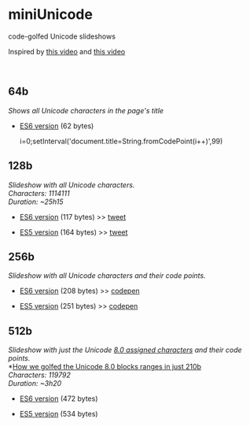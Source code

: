 miniUnicode
==

code-golfed Unicode slideshows

Inspired by [this video](https://vimeo.com/36132600) and [this video](https://vimeo.com/48858289)

<br>

64b
---

*Shows all Unicode characters in the page's title*

- [ES6 version](http://xem.github.io/miniUnicode/0-es6.html) (62 bytes)

    i=0;setInterval('document.title=String.fromCodePoint(i++)',99)

128b
---

*Slideshow with all Unicode characters.*
<br>
*Characters: 1114111*
<br>
*Duration: ~25h15*

- [ES6 version](http://xem.github.io/miniUnicode/1-es6.html) (117 bytes) >> [tweet](https://twitter.com/MaximeEuziere/status/680093592598245376)
- [ES5 version](http://xem.github.io/miniUnicode/1-es5.html) (164 bytes) >> [tweet](https://twitter.com/MaximeEuziere/status/680290363077189632)

    <center style="font:50vh/90vh arial"id=a><script>i=0;setInterval('a.innerHTML=String.fromCodePoint(i++)',99)</script>


256b
---

*Slideshow with all Unicode characters and their code points.*

- [ES6 version](http://xem.github.io/miniUnicode/2-es6.html) (208 bytes) >> [codepen](http://codepen.io/xem/pen/WroRxN)
- [ES5 version](http://xem.github.io/miniUnicode/2-es5.html) (251 bytes) >> [codepen](http://codepen.io/xem/pen/dGONMe)

    <center id=u><script>i=0;setInterval('u.innerHTML="<div style=\'height:90vh;font:50vh/90vh arial\'>"+String.fromCodePoint(i)+"</div><b>U+"+(1E9+i.toString(16).toUpperCase()).slice((65536>i++)-5)',99)</script>


512b
---

*Slideshow with just the Unicode [8.0 assigned characters](http://www.unicode.org/Public/UNIDATA/Blocks.txt) and their code points.*
<br>
*[How we golfed the Unicode 8.0 blocks ranges in just 210b](view-source:http://xem.github.io/miniUnicode/3-ranges.html)
<br>
*Characters: 119792*
<br>
*Duration: ~3h20*

- [ES6 version](http://xem.github.io/miniUnicode/3-es6.html) (472 bytes)
- [ES5 version](http://xem.github.io/miniUnicode/3-es5.html) (534 bytes)

    <center id=u><script>i=q=r=0;setInterval('w="86JG3eJG32GP8H10O0NG6HQKMOG8NQILJG2HUKKING6HG8H5IG0G0LPTHKIJG6LGcJK0K5PbJ3UdH8H18H7LRI7PJ06G0Q0QG35H5QNNLbS5TK2G0G0P0L0P6eHH7bH95H2Q05eNNU".replace(/[G-U]/g,a=>-9+(a.charCodeAt(0)-70).toString(16)).split(-9);u.innerHTML="<div style=\'height:90vh;font:50vh/90vh arial\'>"+String.fromCodePoint(i)+"</div><b>U+"+(1E9+i.toString(16).toUpperCase()).slice((65536>i++)-5);++q=="0x"+w[r]+0|0&&(i+="0x"+w[r+1]+0|0,r++,q=0)',99)</script>
